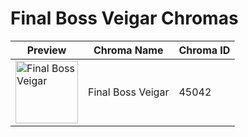 # Final Boss Veigar Chromas

| Preview | Chroma Name | Chroma ID |
|---|---|---|
| <img src='https://raw.communitydragon.org/latest/plugins/rcp-be-lol-game-data/global/default/v1/champion-chroma-images/45/45042.png' alt='Final Boss Veigar' width='100'> | Final Boss Veigar | 45042 |
